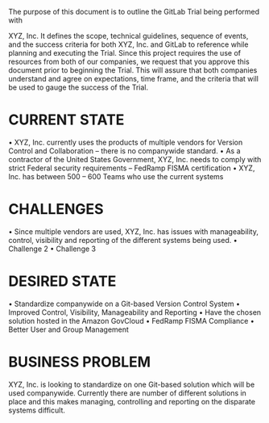 The purpose of this document is to outline the GitLab Trial being performed with

XYZ, Inc. It defines the scope, technical guidelines, sequence of events, and 
the success criteria for both XYZ, Inc. and GitLab to reference while planning 
and executing the Trial. Since this project requires the use of resources from 
both of our companies, we request that you approve this document prior to 
beginning the Trial.  This will assure that both companies understand and agree 
on expectations, time frame, and the criteria that will be used to gauge the 
success of the Trial. 

# CURRENT STATE

•	XYZ, Inc. currently uses the products of multiple vendors for Version 
Control and Collaboration – there is no companywide standard.
•	As a contractor of the United States Government, XYZ, Inc. needs to comply 
with strict Federal security requirements – FedRamp FISMA certification
•	XYZ, Inc. has between 500 – 600 Teams who use the current systems

# CHALLENGES

•	Since multiple vendors are used, XYZ, Inc. has issues with manageability, 
control, visibility and reporting of the different systems being used.
•	Challenge 2
•	Challenge 3

# DESIRED STATE

•	Standardize companywide on a Git-based Version Control System
•	Improved Control, Visibility, Manageability and Reporting
•	Have the chosen solution hosted in the Amazon GovCloud
•	FedRamp FISMA Compliance
•	Better User and Group Management

# BUSINESS PROBLEM

XYZ, Inc. is looking to standardize on one Git-based solution which will be used
companywide. Currently there are number of different solutions in place and this
makes managing, controlling and reporting on the disparate systems difficult.